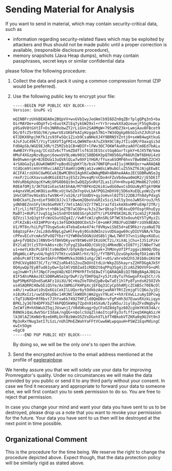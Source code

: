 # Sending Material for Analysis

If you want to send in material, which may contain security-critical data, such as

* information regarding security-related flaws which may be exploited by attackers and thus should not be made public until a proper correction is available, (responsible disclosure procedure),
* memory snapshots (Java Heap dumps), which may contain passphrases, secret keys or similar confidential data

please follow the following procedure:

1. Collect the data and pack it using a common compression format (ZIP would be preferred).
2. Use the following public key to encrypt your file:

   ```
   -----BEGIN PGP PUBLIC KEY BLOCK-----
   Version: GnuPG v1
   
   mQINBFrzUXkBEADA0e2BQpVV+wvGVbIwyJedAmlb9I6DZn0qZBr7plgQPq3n5+ba
   OirMAYOe+vdOgVfv1+EuotKZlEq7ykGW29xl+rYr5rvewkXXaQzeuejF5Sg9uQcp
   p9Sa9V8tGXtIF+Ds3NRRobwZT2rLiGVn2SA0MgW+795aMDZ3k+LwmjAav8FBcot9
   DG/8fcZ5r0SO/hK/ymwrUEzGKbFkAIyHzgqe57N1+7W3dQgkp0bSG1shZJUh1FsA
   6TJDKX0hpjhKfk1zs93FwSQc1Zixb9CsaNHeXJ4Y9BRN5YZntjO+seW84wgXtkuG
   4JsFJuC49kT/YiyT18XVTIgFMInLQW9NTmrA7uZX9X9ClByJfIisQM/FOaxqSi5d
   FdOApSb/WGE9EJdR/tZ5MZsb1CB+WDIF+lFWv3OC7OKWfAuHhzaAOfCm8Ed7bALu
   4wHB3YrFkyxq/ICsUZv6cTTvmZDdflsf61E3ESScstGqAGurTcpkY+6JX5TW/kma
   HMuF4XGzpNzvBypnj6owxbV9LoWu901CS8BD6H3pQ7H856GyPA6UhIWf6DHUi4zU
   BeOhwmnrgK+BJEDUa13uQVAlQLw7w9XF1YHGR/fYuxu6SOMF6hxv7Bw08WSZ2CH3
   4rSAbGaIyL8UwKOW6M7+pBodU2gbKYlb/bsk70NFQPux4I1ujHKNXQxr+wARAQAB
   tCdQcm9tcmVnYXRvciA8Z2l0aHViQHNjaG1vaWdsLW9ubGluZS5kZT6JAjgEEwEC
   ACIFAlrzUXkCGwMGCwkIBwMCBhUIAgkKCwQWAgMBAh4BAheAAAoJECSDBRwNSe2g
   rmsP/2icKXavsu6dKGiE82tajESZz2HveqM/nCDo4nFZuVbdewa0mUR2/jE5DE1T
   h0VuRb6phUqcKYwNjOPG0D6Qi9nIwDQZpSnRUfZLasIiFH+Hhvp4QJMm8627zO0J
   R0EAfOMj3/3KTG81vEas5AtbhAA/M7YBFKnQ26i8iwdGG0wxCsDGUuNyRTgkY0KW
   e4qnxVHLmCmKOUiavRNcxUjVwSZm7npUvLbAfPQG2mDXV8j5D6oXuEQLyoWzZyrH
   1HvCGRTmv9Gx8SsfwV8K+F/uS26/zFSUdDV+qyJoHvnl02T5l22DBJfh8dyPdxgS
   bHDCkaYLZe+dief5HDCOJJv17zBwom2QboVuGRIx5icLh4l5y3noJwN5Xrou3/h5
   ydNhBEZnnSFylHz6GeRVKf/7mts3AGlVZr77WIJrazfd1xkmX6xHMFuEHp72TR/j
   xTjrLlif6TZ20rvt+hBk1eZTB7aCOD+a/kJs23wrQksp7c9E4suQ9fOsptRhuEyy
   Ma0TJ+0UPifJvq51gJe15n0YDt6OESGrph2dTY/iP5XP05KIKLOLY1cmSZjPJ8dh
   QZVzil3zQJgttFcWzGSutOZg4Z//VwRfcWJ/qRnSRLSP7WC93xOouhQY5TyMyzZi
   cPlKZxBi+XX1HPPUr4yi3efGDKkQ0OCDxSZ+l0+omKFJRBJFuQINBFrzUXkBEADc
   U1/MT8n/hiLPgTTOsgwSu4c4TebaEe4e474cf8VNywiSbE5d+aE9RkzrzyaNaE7Q
   b8qUzpFA+/JsLz8dvN9pLg2wHlFey6j0Gs8dWInzsvUDGagw69cyDIUYGNA/k7Qa
   cPPevECuYcmAv5PvOQ7YbzrY2YWR0e5OGNiUdS8bljNwL7WhF37vn1idApxKUEui
   gA+pfVQ0Ze1lRNVO+5f8HVDKyveYBtW6vXFIKzG9CT2i/XiX4LjChu+IJS1zPzkr
   8Y2laE3tlz5TU+kA6s+zBc7zFygZ1Da4DD/CUUjQj4MkmdBCvIU87Yj2lNBef7wU
   u1+meYLK8cPLGF8lts0mdDm7/bYpkdptwvBqyak+JhMUnyUfIPfzggvi080Q/Dby
   DRgW6Lc4PyvU4/hgh57VTKtcvG94RlrhY/9Jj/fYTBPFLDzxGhpXo9qfDX1oWsT8
   eh0sPcAFIt9CGet6kFnfM6HMVko3O8kIuXg/2Bl+v0S/ahreOd2h5J01b0u1KGtW
   EPdCkVg88O73C/Tz/YKZioRk451ZouZbQVnItdLUrWkpZG5kayrsZ2HFDGgAJk5Y
   OQ4ywQp7EyBTud61yOw+IplHlVQOZadIcRDD2t6qPPq35g4jZczASZ9DVVFG+oMl
   ugJnwW+TihfJNpCFzmgVAD/KDlPPNYRfTn5E8wIYlQARAQABiQIfBBgBAgAJBQJa
   81F5AhsMAAoJECSDBRwNSe2grDwP/2yTDHFQqZ+y5Jtz8yTu7hGwgxFXxq5Ct//G
   bpP5MpKFGDndSaKAFz1UiXU/9C+HaZVeTOhd2pBvQwTaEt1hlPy8TyndsH25OIVh
   us4SAQRRCHOw5EiQSYe/Ax3AMGiFKHPpXcjEFQq31CyCp5hAMjcZCmB5c70ENcOl
   x4h/i+wGkatiOsQx6GiCekIlLUQur6ytOdkbzAejwaRAYfRtZzmjgFlCQ6oJyjDj
   n18zRxIz1/uwSE9GyDbc14R3NClkW8OhjWm2gysY9LeC++hXrEVwLLzuAyIDPcwg
   cTqT1UNXD+RfRbvt7JhYxw6k7492THFZld0QmDBorvFgPxHh3U7EuwsRXzkLiqyn
   BPKLJy36784DPFXbZT4kPQD5kW9g7Zpdn914SXuN/IyaN5u/Jiyl8yZFxdNgbyFv
   ZeCWfiM+hXbWuXZ5qjJUswnjI/V0dUKuqgrQyCFoOZ8dgTgz60ZcgVmYKV834A/c
   R8NOkiQaLdwV5GrI3dak/ngQG+nQolcSUqZlnAoItcpFXy3sfLffzeq5KHqASz/H
   lk30lAZlKmNdrBze6HRLOnYBzbWxO5ZVsDGxhXTLbfTHBkobVTZKRa0q9UJVt9n3
   Mp3oRxYNug3atI7LSzL/nUhIMnEZWahYaFFtVCww6WLwpqauH+PSWZ1EqxMdingC
   ewIn5Ogm
   =EgC0
   -----END PGP PUBLIC KEY BLOCK-----
   ```
   By doing so, we will be the only one's to open the archive.

3. Send the encrypted archive to the email address mentioned at the profile of [eaglerainbow](https://github.com/eaglerainbow).

We hereby assure you that we will solely use your data for improving Promregator's quality. Under no circumstances we will make the data provided by you public or send it to any third party without your consent. In case we find it necessary and appropriate to forward your data to someone else, we will first contact you to seek permission to do so. You are free to reject that permission.

In case you change your mind and want your data you have sent to us to be destroyed, please drop us a note that you want to revoke your permission for the future. Your data you have sent to us then will be destroyed at the next point in time possible.


## Organizational Comment

This is the procedure for the time being. We reserve the right to change the procedure depicted above. Expect though, that the data protection policy will be similarly rigid as stated above.
